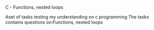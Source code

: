 C - Functions, nested loops

Aset of tasks testing my understanding on 
c programming The tasks contains questions on:Functions, nested loops
